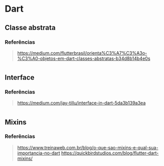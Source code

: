 # Dart
## Classe abstrata
### Referências
> https://medium.com/flutterbrasil/orienta%C3%A7%C3%A3o-%C3%A0-objetos-em-dart-classes-abstratas-b34d8b14b4e0s
#
## Interface
### Referências
> https://medium.com/jay-tillu/interface-in-dart-5da3b139a3ea
#
## Mixins
### Referências
> https://www.treinaweb.com.br/blog/o-que-sao-mixins-e-qual-sua-importancia-no-dart
> https://quickbirdstudios.com/blog/flutter-dart-mixins/